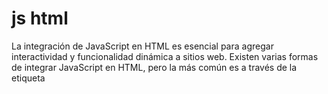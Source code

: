 # js html
La integración de JavaScript en HTML es esencial para agregar interactividad y funcionalidad dinámica a sitios web. Existen varias formas de integrar JavaScript en HTML, pero la más común es a través de la etiqueta <script> en el código HTML.

Una forma de integrar JavaScript directamente en HTML es colocando el código JavaScript dentro de la etiqueta <script> en el código HTML. Por ejemplo:

```html
<script>
// tu código JavaScript aquí
</script>
```

O poniendo su código js en un archivo independiente
```html
<script src="miarchivo.js"></script>
```

**Nota** Se recomienda colocar el código JavaScript justo antes de cerrar la etiqueta </body>, ya que esto permite que todo el contenido HTML se cargue antes de ejecutar el código JavaScript.

## Evento onload

El evento onload en JavaScript se ejecuta cuando una página web (incluyendo todos sus recursos como imágenes, scripts y CSS) ha terminado de cargarse completamente. Se asocia comúnmente al objeto window o a elementos como <body>, y es útil para inicializar componentes que dependen de que todo el contenido esté listo.

```js
window.onload = function() {
    // Your initialization code here
};
```

Diferencia entre onload y DOMContentLoaded
Evento	            Descripción
window.onload	    Espera a que toda la página (imágenes, CSS, scripts) se cargue.
DOMContentLoaded	Se dispara cuando solo el DOM HTML está listo (sin esperar recursos externos). Más rápido.

```js
document.addEventListener("DOMContentLoaded", () => {
  console.log("DOM listo, pero imágenes/scripts pueden seguir cargando");
});
```

## Cargar datos asíncronos después del render:

```js
window.addEventListener("load", async () => {
  const response = await fetch("datos.json");
  const datos = await response.json();
  console.log(datos);
});
```

## eventos

```js
  document.querySelector("html").onclick = function () {
    alert("¡Ouch! ¡Deja de pincharme!");
  };
```

```html
<button type="button" onclick="document.write(5 + 6)">Try it</button>
```

## acceso a tags

```js
document.getElementById("demo").style.display = "none";
document.getElementById("demo").innerHTML = "My First JavaScript";
document.getElementById("demo").innerText = "Hello World";
document.getElementById('nuevo').classList.add('mi-clase');
document.getElementById('nuevo').classList.remove('mi-clase');
//
var el = document.querySelector(".miClase");
var el2 = document.querySelector("#foo");
//
document.write(5 + 6);
window.alert(5 + 6);
//
var div1Paras = div1.getElementsByTagName("p");
var num = div1Paras.length;
alert("Hay " + num + " <p> elementos en el elemento div1");
```

Los Selectores pueden ser muy útiles ejemplo. Aquí, será retornado el primer elemento <input name="login" /> dentro de <div class="user-panel main">.

```js
var el = document.querySelector("div.user-panel.main input[name='login']");
```


## formularios

acceso a formulario

```html
<form id="miFormulario">
  <input type="text" name="usuario">
  <button type="submit">Enviar</button>
</form>
```

```js
const formulario = document.getElementById('miFormulario');

// Ejemplo: Escuchar evento de envío
formulario.addEventListener('submit', (e) => {
  e.preventDefault(); // Evita que se recargue la página
  //enviar formulario
  const formulario = document.getElementById('miFormulario');
  const formData = new FormData(formulario);
  const datosJSON = Object.fromEntries(formData.entries());
  console.log(datosJSON);
  console.log(JSON.stringify(datosJSON);)
  console.log('Formulario enviado');
});
```

acceder a los datos del formulario por:
```js
// Por ID (recomendado)
const formulario = document.forms.miFormulario; // o document.forms['miFormulario']

// Por índice (si es el primer formulario de la página)
const primerFormulario = document.forms[0];

//o usando:
const formulario = document.querySelector('#miFormulario');
```

Acceder a los campos de un formulatio

```js
const formulario = document.getElementById('miFormulario');

// Por nombre (recomendado)
const inputUsuario = formulario.elements.usuario; // o formulario.elements['usuario']

// Por índice
const primerCampo = formulario.elements[0];

// Valor del input
console.log(inputUsuario.value); // Muestra lo que el usuario escribió
```

## obtener todos los campos de un formulario en un json

```js
const formulario = document.getElementById('miFormulario');

formulario.addEventListener('submit', (e) => {
  e.preventDefault();
  
  // Paso 1: Crear un objeto FormData
  const formData = new FormData(formulario);

  // Paso 2: Convertir FormData a un objeto plano
  const datosJSON = Object.fromEntries(formData.entries());

  // Paso 3 (Opcional): Manejar checkboxes/radios no seleccionados
  if (!formData.has('suscribir')) {
    datosJSON.suscribir = false; // Si el checkbox no está marcado
  }

  console.log(datosJSON);
  // Ejemplo de salida:
  // { nombre: "Juan", email: "juan@example.com", pais: "mx", mensaje
```

## ligas

[probar código](https://playcode.io/javascript)
[editor/compilador de código en línea](https://codesandbox.io/s/react-hook-form-get-started-j5wxo)
[jsplayground](https://www.jsplayground.dev/)
[probar css en linea](https://codi.link/%7C%7C)
[validar json](https://jsonlint.com/)
[Excalidraw](https://excalidraw.com/)
[caja de herramientas](https://omatsuri.app/)